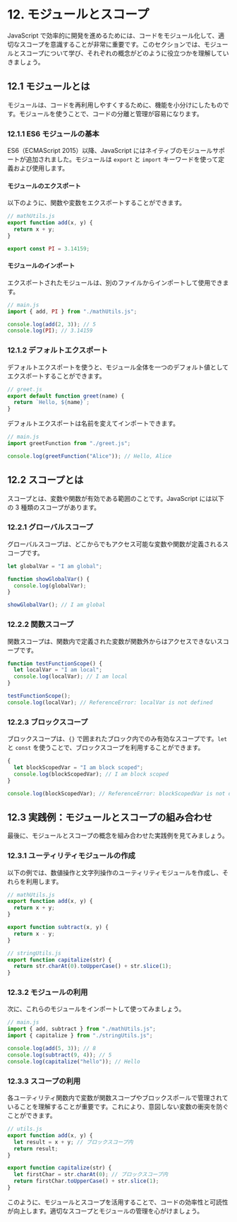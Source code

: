 # 12. モジュールとスコープ

JavaScript で効率的に開発を進めるためには、コードをモジュール化して、適切なスコープを意識することが非常に重要です。このセクションでは、モジュールとスコープについて学び、それぞれの概念がどのように役立つかを理解していきましょう。

## 12.1 モジュールとは

モジュールは、コードを再利用しやすくするために、機能を小分けにしたものです。モジュールを使うことで、コードの分離と管理が容易になります。

### 12.1.1 ES6 モジュールの基本

ES6（ECMAScript 2015）以降、JavaScript にはネイティブのモジュールサポートが追加されました。モジュールは `export` と `import` キーワードを使って定義および使用します。

#### モジュールのエクスポート

以下のように、関数や変数をエクスポートすることができます。

```javascript
// mathUtils.js
export function add(x, y) {
  return x + y;
}

export const PI = 3.14159;
```

#### モジュールのインポート

エクスポートされたモジュールは、別のファイルからインポートして使用できます。

```javascript
// main.js
import { add, PI } from "./mathUtils.js";

console.log(add(2, 3)); // 5
console.log(PI); // 3.14159
```

### 12.1.2 デフォルトエクスポート

デフォルトエクスポートを使うと、モジュール全体を一つのデフォルト値としてエクスポートすることができます。

```javascript
// greet.js
export default function greet(name) {
  return `Hello, ${name}`;
}
```

デフォルトエクスポートは名前を変えてインポートできます。

```javascript
// main.js
import greetFunction from "./greet.js";

console.log(greetFunction("Alice")); // Hello, Alice
```

## 12.2 スコープとは

スコープとは、変数や関数が有効である範囲のことです。JavaScript には以下の 3 種類のスコープがあります。

### 12.2.1 グローバルスコープ

グローバルスコープは、どこからでもアクセス可能な変数や関数が定義されるスコープです。

```javascript
let globalVar = "I am global";

function showGlobalVar() {
  console.log(globalVar);
}

showGlobalVar(); // I am global
```

### 12.2.2 関数スコープ

関数スコープは、関数内で定義された変数が関数外からはアクセスできないスコープです。

```javascript
function testFunctionScope() {
  let localVar = "I am local";
  console.log(localVar); // I am local
}

testFunctionScope();
console.log(localVar); // ReferenceError: localVar is not defined
```

### 12.2.3 ブロックスコープ

ブロックスコープは、`{}` で囲まれたブロック内でのみ有効なスコープです。`let` と `const` を使うことで、ブロックスコープを利用することができます。

```javascript
{
  let blockScopedVar = "I am block scoped";
  console.log(blockScopedVar); // I am block scoped
}

console.log(blockScopedVar); // ReferenceError: blockScopedVar is not defined
```

## 12.3 実践例：モジュールとスコープの組み合わせ

最後に、モジュールとスコープの概念を組み合わせた実践例を見てみましょう。

### 12.3.1 ユーティリティモジュールの作成

以下の例では、数値操作と文字列操作のユーティリティモジュールを作成し、それらを利用します。

```javascript
// mathUtils.js
export function add(x, y) {
  return x + y;
}

export function subtract(x, y) {
  return x - y;
}
```

```javascript
// stringUtils.js
export function capitalize(str) {
  return str.charAt(0).toUpperCase() + str.slice(1);
}
```

### 12.3.2 モジュールの利用

次に、これらのモジュールをインポートして使ってみましょう。

```javascript
// main.js
import { add, subtract } from "./mathUtils.js";
import { capitalize } from "./stringUtils.js";

console.log(add(5, 3)); // 8
console.log(subtract(9, 4)); // 5
console.log(capitalize("hello")); // Hello
```

### 12.3.3 スコープの利用

各ユーティリティ関数内で変数が関数スコープやブロックスポールで管理されていることを理解することが重要です。これにより、意図しない変数の衝突を防ぐことができます。

```javascript
// utils.js
export function add(x, y) {
  let result = x + y; // ブロックスコープ内
  return result;
}

export function capitalize(str) {
  let firstChar = str.charAt(0); // ブロックスコープ内
  return firstChar.toUpperCase() + str.slice(1);
}
```

このように、モジュールとスコープを活用することで、コードの効率性と可読性が向上します。適切なスコープとモジュールの管理を心がけましょう。
